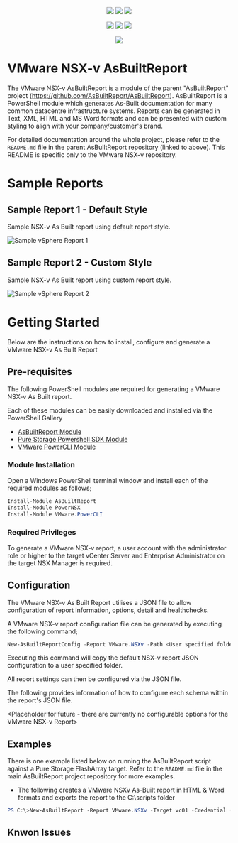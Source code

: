 <p align="center">
    <a href="https://www.powershellgallery.com/packages/AsBuiltReport.VMware.NSXv/" alt="PowerShell Gallery Version">
        <img src="https://img.shields.io/powershellgallery/v/AsBuiltReport.VMware.NSXv.svg" /></a>
    <a href="https://www.powershellgallery.com/packages/AsBuiltReport.VMware.NSXv/" alt="PS Gallery Downloads">
        <img src="https://img.shields.io/powershellgallery/dt/AsBuiltReport.VMware.NSXv.svg" /></a>
    <a href="https://www.powershellgallery.com/packages/AsBuiltReport.VMware.NSXv/" alt="PS Platform">
        <img src="https://img.shields.io/powershellgallery/p/AsBuiltReport.VMware.NSXv.svg" /></a>
</p>
<p align="center">
    <a href="https://github.com/AsBuiltReport/AsBuiltReport.VMware.NSXv/graphs/commit-activity" alt="GitHub Last Commit">
        <img src="https://img.shields.io/github/last-commit/AsBuiltReport/AsBuiltReport.VMware.NSXv/master.svg" /></a>
    <a href="https://raw.githubusercontent.com/AsBuiltReport/AsBuiltReport.VMware.NSXv/master/LICENSE" alt="GitHub License">
        <img src="https://img.shields.io/github/license/AsBuiltReport/AsBuiltReport.VMware.NSXv.svg" /></a>
    <a href="https://github.com/AsBuiltReport/AsBuiltReport.VMware.NSXv/graphs/contributors" alt="GitHub Contributors">
        <img src="https://img.shields.io/github/contributors/AsBuiltReport/AsBuiltReport.VMware.NSXv.svg"/></a>
</p>
<p align="center">
    <a href="https://twitter.com/AsBuiltReport" target="_blank" alt="Twitter">
            <img src="https://img.shields.io/twitter/follow/AsBuiltReport.svg?style=social"/></a>
</p>

# VMware NSX-v AsBuiltReport

The VMware NSX-v AsBuiltReport is a module of the parent "AsBuiltReport" project (https://github.com/AsBuiltReport/AsBuiltReport). AsBuiltReport is a PowerShell module which generates As-Built documentation for many common datacentre infrastructure systems. Reports can be generated in Text, XML, HTML and MS Word formats and can be presented with custom styling to align with your company/customer's brand.

For detailed documentation around the whole project, please refer to the `README.md` file in the parent AsBuiltReport repository (linked to above). This README is specific only to the VMware NSX-v repository.

# Sample Reports

## Sample Report 1 - Default Style
Sample NSX-v As Built report using default report style.

![Sample vSphere Report 1](https://github.com/AsBuiltReport/AsBuiltReport.VMware.vSphere/blob/master/Samples/Sample_NSXv_Report_1.png "Sample NSX-v Report 1")

## Sample Report 2 - Custom Style
Sample NSX-v As Built report using custom report style.

![Sample vSphere Report 2](https://github.com/AsBuiltReport/AsBuiltReport.VMware.vSphere/blob/master/Samples/Sample_NSXv_Report_2.png "Sample NSX-v Report 2")

# Getting Started

Below are the instructions on how to install, configure and generate a VMware NSX-v As Built Report

## Pre-requisites
The following PowerShell modules are required for generating a VMware NSX-v As Built report.

Each of these modules can be easily downloaded and installed via the PowerShell Gallery 

- [AsBuiltReport Module](https://www.powershellgallery.com/packages/AsBuiltReport/)
- [Pure Storage Powershell SDK Module](https://www.powershellgallery.com/packages/PowerNSX/)
- [VMware PowerCLI Module](https://www.powershellgallery.com/packages/VMware.PowerCLI/)

### Module Installation

Open a Windows PowerShell terminal window and install each of the required modules as follows;
```powershell
Install-Module AsBuiltReport
Install-Module PowerNSX
Install-Module VMware.PowerCLI
```

### Required Privileges

To generate a VMware NSX-v report, a user account with the administrator role or higher to the target vCenter Server and Enterprise Administrator on the target NSX Manager is required.

## Configuration

The VMware NSX-v As Built Report utilises a JSON file to allow configuration of report information, options, detail and healthchecks.

A VMware NSX-v report configuration file can be generated by executing the following command;
```powershell
New-AsBuiltReportConfig -Report VMware.NSXv -Path <User specified folder> -Name <Optional>
```

Executing this command will copy the default NSX-v report JSON configuration to a user specified folder.

All report settings can then be configured via the JSON file.

The following provides information of how to configure each schema within the report's JSON file.

<Placeholder for future - there are currently no configurable options for the VMware NSX-v Report>


## Examples
There is one example listed below on running the AsBuiltReport script against a Pure Storage FlashArray target. Refer to the `README.md` file in the main AsBuiltReport project repository for more examples.

- The following creates a VMware NSXv As-Built report in HTML & Word formats and exports the report to the C:\scripts folder
```powershell
PS C:\>New-AsBuiltReport -Report VMware.NSXv -Target vc01 -Credential (Get-Credential) -Format HTML,Word -OutputPath C:\Scripts
```

## Knwon Issues